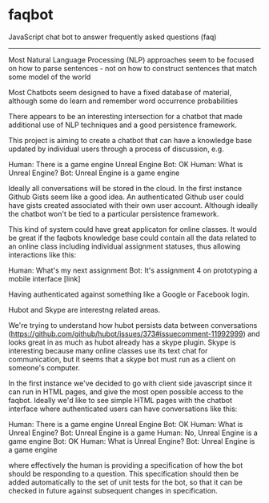 faqbot
======

JavaScript chat bot to answer frequently asked questions (faq)

----

Most Natural Language Processing (NLP) approaches seem to be focused on how to parse sentences - not on how to construct sentences that match some model of the world

Most Chatbots seem designed to have a fixed database of material, although some do learn and remember word occurrence probabilities 

There appears to be an interesting intersection for a chatbot that made additional use of NLP techniques and a good persistence framework.

This project is aiming to create a chatbot that can have a knowledge base updated by individual users through a process of discussion, e.g.  

Human: There is a game engine Unreal Engine
Bot: OK
Human: What is Unreal Engine?
Bot: Unreal Engine is a game engine

Ideally all conversations will be stored in the cloud.  In the first instance Github Gists seem like a good idea.  An authenticated Github user could have gists created associated with their own user account.  Although ideally the chatbot won't be tied to a particular persistence framework.

This kind of system could have great applicaton for online classes.  It would be great if the faqbots knowledge base could contain all the data related to an online class including individual assignment statuses, thus allowing interactions like this:

Human: What's my next assignment
Bot: It's assignment 4 on prototyping a mobile interface [link]

Having authenticated against something like a Google or Facebook login.

Hubot and Skype are interestng related areas.  

We're trying to understand how hubot persists data between conversations (https://github.com/github/hubot/issues/373#issuecomment-11992999) and looks great in as much as hubot already has a skype plugin.  Skype is interesting because many online classes use its text chat for communication, but it seems that a skype bot must run as a client on someone's computer.

In the first instance we've decided to go with client side javascript since it can run in HTML pages, and give the most open possible access to the faqbot.  Ideally we'd like to see simple HTML pages with the chatbot interface where authenticated users can have conversations like this:

Human: There is a game engine Unreal Engine
Bot: OK
Human: What is Unreal Engine?
Bot: Unreal Engine is a game
Human: No, Unreal Engine is a game engine
Bot: OK
Human: What is Unreal Engine?
Bot: Unreal Engine is a game engine

where effectively the human is providing a specification of how the bot should be responding to a question.  This specification should then be added automatically to the set of unit tests for the bot, so that it can be checked in future against subsequent changes in specification.
